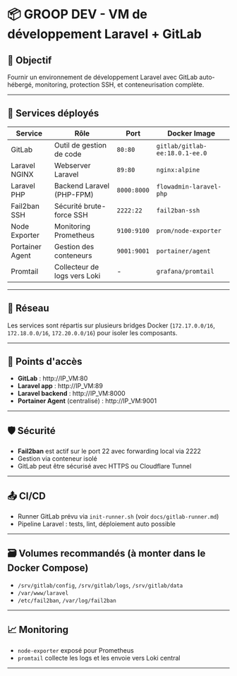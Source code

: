 # 📦 GROOP DEV - VM de développement Laravel + GitLab

## 🧾 Objectif

Fournir un environnement de développement Laravel avec GitLab auto-hébergé, monitoring, protection SSH, et conteneurisation complète.

---

## 📁 Services déployés

| Service            | Rôle                          | Port         | Docker Image                        |
|--------------------|-------------------------------|--------------|-------------------------------------|
| GitLab             | Outil de gestion de code       | `80:80`      | `gitlab/gitlab-ee:18.0.1-ee.0`      |
| Laravel NGINX      | Webserver Laravel              | `89:80`      | `nginx:alpine`                      |
| Laravel PHP        | Backend Laravel (PHP-FPM)      | `8000:8000`  | `flowadmin-laravel-php`            |
| Fail2ban SSH       | Sécurité brute-force SSH       | `2222:22`    | `fail2ban-ssh`                      |
| Node Exporter      | Monitoring Prometheus          | `9100:9100`  | `prom/node-exporter`               |
| Portainer Agent    | Gestion des conteneurs         | `9001:9001`  | `portainer/agent`                  |
| Promtail           | Collecteur de logs vers Loki   | -            | `grafana/promtail`                 |

---

## 🧩 Réseau

Les services sont répartis sur plusieurs bridges Docker (`172.17.0.0/16`, `172.18.0.0/16`, `172.20.0.0/16`) pour isoler les composants.

---

## 📌 Points d'accès

- **GitLab** : http://IP_VM:80
- **Laravel app** : http://IP_VM:89
- **Laravel backend** : http://IP_VM:8000
- **Portainer Agent** (centralisé) : http://IP_VM:9001

---

## 🛡️ Sécurité

- **Fail2ban** est actif sur le port 22 avec forwarding local via 2222
- Gestion via conteneur isolé
- GitLab peut être sécurisé avec HTTPS ou Cloudflare Tunnel

---

## 📤 CI/CD

- Runner GitLab prévu via `init-runner.sh` (voir `docs/gitlab-runner.md`)
- Pipeline Laravel : tests, lint, déploiement auto possible

---

## 🗃️ Volumes recommandés (à monter dans le Docker Compose)

- `/srv/gitlab/config`, `/srv/gitlab/logs`, `/srv/gitlab/data`
- `/var/www/laravel`
- `/etc/fail2ban`, `/var/log/fail2ban`

---

## 📈 Monitoring

- `node-exporter` exposé pour Prometheus
- `promtail` collecte les logs et les envoie vers Loki central

---